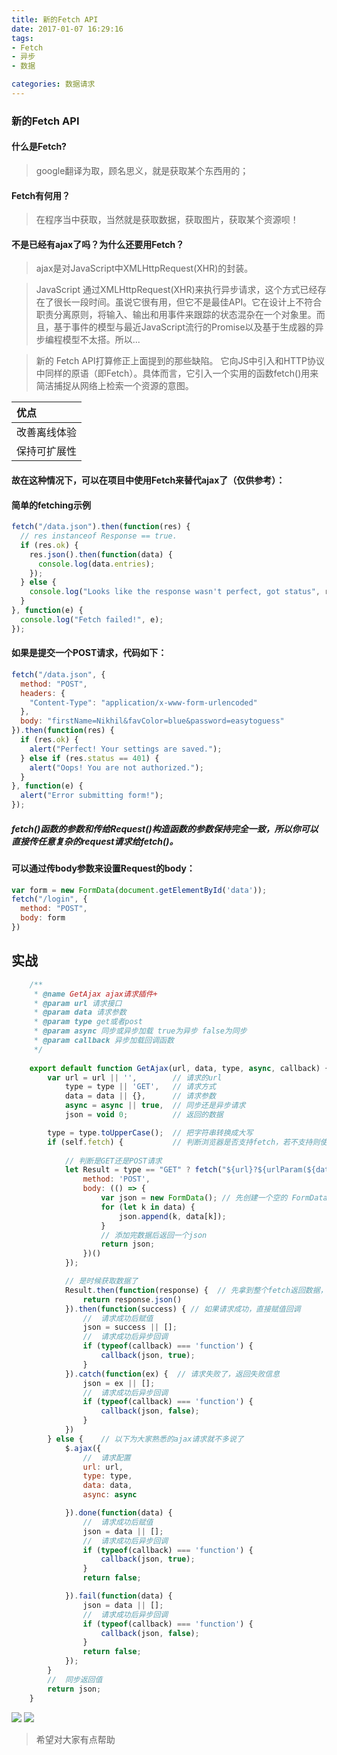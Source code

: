 ```yaml
---
title: 新的Fetch API
date: 2017-01-07 16:29:16
tags:
- Fetch
- 异步
- 数据

categories: 数据请求
---
```


### 新的Fetch API

#### 什么是Fetch?

> google翻译为取，顾名思义，就是获取某个东西用的；

#### Fetch有何用？

> 在程序当中获取，当然就是获取数据，获取图片，获取某个资源呗！

#### 不是已经有ajax了吗？为什么还要用Fetch？

> ajax是对JavaScript中XMLHttpRequest(XHR)的封装。

> JavaScript 通过XMLHttpRequest(XHR)来执行异步请求，这个方式已经存在了很长一段时间。虽说它很有用，但它不是最佳API。它在设计上不符合职责分离原则，将输入、输出和用事件来跟踪的状态混杂在一个对象里。而且，基于事件的模型与最近JavaScript流行的Promise以及基于生成器的异步编程模型不太搭。所以...

> 新的 Fetch API打算修正上面提到的那些缺陷。 它向JS中引入和HTTP协议中同样的原语（即Fetch）。具体而言，它引入一个实用的函数fetch()用来简洁捕捉从网络上检索一个资源的意图。

|优点|
|:---|
|改善离线体验|
|保持可扩展性|

#### 故在这种情况下，可以在项目中使用Fetch来替代ajax了（仅供参考）：

#### 简单的fetching示例

```javascript
fetch("/data.json").then(function(res) {
  // res instanceof Response == true.
  if (res.ok) {
    res.json().then(function(data) {
      console.log(data.entries);
    });
  } else {
    console.log("Looks like the response wasn't perfect, got status", res.status);
  }
}, function(e) {
  console.log("Fetch failed!", e);
});
```

#### 如果是提交一个POST请求，代码如下：

```javascript
fetch("/data.json", {
  method: "POST",
  headers: {
    "Content-Type": "application/x-www-form-urlencoded"
  },
  body: "firstName=Nikhil&favColor=blue&password=easytoguess"
}).then(function(res) {
  if (res.ok) {
    alert("Perfect! Your settings are saved.");
  } else if (res.status == 401) {
    alert("Oops! You are not authorized.");
  }
}, function(e) {
  alert("Error submitting form!");
});
```

##### fetch()函数的参数和传给Request()构造函数的参数保持完全一致，所以你可以直接传任意复杂的request请求给fetch()。

#### 可以通过传body参数来设置Request的body：

```javascript
var form = new FormData(document.getElementById('data'));
fetch("/login", {
  method: "POST",
  body: form
})
```

## 实战

```javascript
    /**
     * @name GetAjax ajax请求插件+
     * @param url 请求接口
     * @param data 请求参数
     * @param type get或者post
     * @param async 同步或异步加载 true为异步 false为同步
     * @param callback 异步加载回调函数
     */
    
    export default function GetAjax(url, data, type, async, callback) {
        var url = url || '',        // 请求的url
            type = type || 'GET',   // 请求方式
            data = data || {},      // 请求参数
            async = async || true,  // 同步还是异步请求
            json = void 0;          // 返回的数据

        type = type.toUpperCase();  // 把字符串转换成大写
        if (self.fetch) {           // 判断浏览器是否支持fetch，若不支持则使用ajax
        
            // 判断是GET还是POST请求
            let Result = type == "GET" ? fetch("${url}?${urlParam(${data})}") : fetch(url, {
                method: 'POST',
                body: (() => {
                    var json = new FormData(); // 先创建一个空的 FormData，不知道什么是FormData的自行百度
                    for (let k in data) {
                        json.append(k, data[k]);
                    }
                    // 添加完数据后返回一个json
                    return json;
                })()
            });

            // 是时候获取数据了
            Result.then(function(response) {  // 先拿到整个fetch返回数据，取出你需要的json（json就是后台返给你的数据）
                return response.json()
            }).then(function(success) { // 如果请求成功，直接赋值回调
                //  请求成功后赋值
                json = success || [];
                //  请求成功后异步回调
                if (typeof(callback) === 'function') {
                    callback(json, true);
                }
            }).catch(function(ex) {  // 请求失败了，返回失败信息
                json = ex || [];
                //  请求成功后异步回调
                if (typeof(callback) === 'function') {
                    callback(json, false);
                }
            })
        } else {    // 以下为大家熟悉的ajax请求就不多说了
            $.ajax({
                //  请求配置
                url: url,
                type: type,
                data: data,
                async: async

            }).done(function(data) {
                //  请求成功后赋值
                json = data || [];
                //  请求成功后异步回调
                if (typeof(callback) === 'function') {
                    callback(json, true);
                }
                return false;

            }).fail(function(data) {
                json = data || [];
                //  请求成功后异步回调
                if (typeof(callback) === 'function') {
                    callback(json, false);
                }
                return false;
            });
        }
        //  同步返回值
        return json;
    }
```
![](http://ww3.sinaimg.cn/large/0060lm7Tgw1fbi5yzwzrhj30ds0470st.jpg)
![](http://ww3.sinaimg.cn/large/0060lm7Tgw1fbi5z06u6gj30d4050glw.jpg)


> 希望对大家有点帮助
